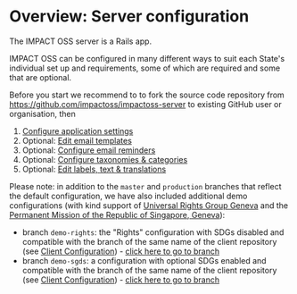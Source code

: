 # Overview: Server configuration

The IMPACT OSS server is a Rails app.

IMPACT OSS can be configured in many different ways to suit each State's individual set up and requirements, some of which are required and some that are optional.

Before you start we recommend to to fork the source code repository from https://github.com/impactoss/impactoss-server to existing GitHub user or organisation, then

1. [Configure application settings](/server-config/application.md)
2. Optional: [Edit email templates](/server-config/email-templates.md)
3. Optional: [Configure email reminders](/server-config/reminders.md)
4. Optional: [Configure taxonomies & categories](/server-config/categories.md)
5. Optional: [Edit labels, text & translations](/server-config/locales.md)

Please note: in addition to the `master` and `production` branches that reflect the default configuration, we have also included additional demo configurations (with kind support of [Universal Rights Group Geneva](http://www.universal-rights.org/) and the [Permanent Mission of the Republic of Singapore, Geneva](https://www.mfa.gov.sg/content/mfa/overseasmission/geneva.html)):
* branch `demo-rights`:  the "Rights" configuration with SDGs disabled and compatible with the branch of the same name of the client repository (see [Client Configuration](/client-config/client-config.md)) - [click here to go to branch](https://github.com/impactoss/impactoss-server/tree/demo-rights)
* branch `demo-sgds`:  a configuration with optional SDGs enabled and compatible with the branch of the same name of the client repository (see [Client Configuration](/client-config/client-config.md)) - [click here to go to branch](https://github.com/impactoss/impactoss-server/tree/demo-sdgs)